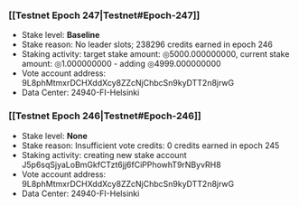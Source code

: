 ### [[Testnet Epoch 247|Testnet#Epoch-247]]
* Stake level: **Baseline**
* Stake reason: No leader slots; 238296 credits earned in epoch 246
* Staking activity: target stake amount: ◎5000.000000000, current stake amount: ◎1.000000000 - adding ◎4999.000000000
* Vote account address: 9L8phMtmxrDCHXddXcy8ZZcNjChbcSn9kyDTT2n8jrwG
* Data Center: 24940-FI-Helsinki
### [[Testnet Epoch 246|Testnet#Epoch-246]]
* Stake level: **None**
* Stake reason: Insufficient vote credits: 0 credits earned in epoch 245
* Staking activity: creating new stake account J5p6sqSjyaLoBmGkfCTzt6jj6fCiPPhowhT9rNByvRH8
* Vote account address: 9L8phMtmxrDCHXddXcy8ZZcNjChbcSn9kyDTT2n8jrwG
* Data Center: 24940-FI-Helsinki